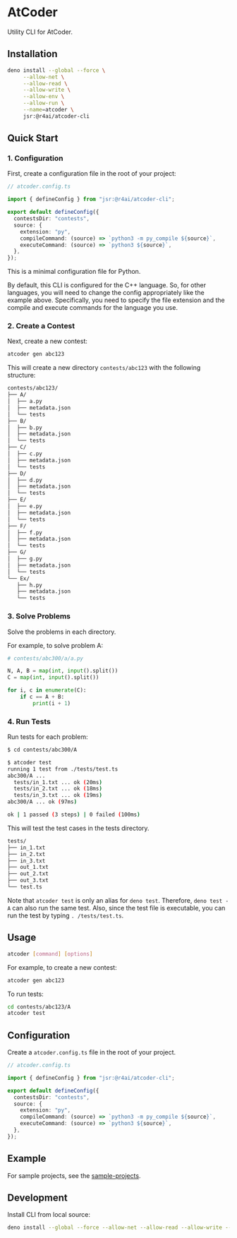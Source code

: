 # AtCoder

Utility CLI for AtCoder.

## Installation

```sh
deno install --global --force \
     --allow-net \
     --allow-read \
     --allow-write \
     --allow-env \
     --allow-run \
     --name=atcoder \
     jsr:@r4ai/atcoder-cli
```

## Quick Start

### 1. Configuration

First, create a configuration file in the root of your project:

```ts
// atcoder.config.ts

import { defineConfig } from "jsr:@r4ai/atcoder-cli";

export default defineConfig({
  contestsDir: "contests",
  source: {
    extension: "py",
    compileCommand: (source) => `python3 -m py_compile ${source}`,
    executeCommand: (source) => `python3 ${source}`,
  },
});
```

This is a minimal configuration file for Python.

By default, this CLI is configured for the C++ language.
So, for other languages, you will need to change the config appropriately like the example above.
Specifically, you need to specify the file extension and the compile and execute commands for the language you use.

### 2. Create a Contest

Next, create a new contest:

```sh
atcoder gen abc123
```

This will create a new directory `contests/abc123` with the following structure:

```txt
contests/abc123/
├── A/
│  ├── a.py
│  ├── metadata.json
│  └── tests
├── B/
│  ├── b.py
│  ├── metadata.json
│  └── tests
├── C/
│  ├── c.py
│  ├── metadata.json
│  └── tests
├── D/
│  ├── d.py
│  ├── metadata.json
│  └── tests
├── E/
│  ├── e.py
│  ├── metadata.json
│  └── tests
├── F/
│  ├── f.py
│  ├── metadata.json
│  └── tests
├── G/
│  ├── g.py
│  ├── metadata.json
│  └── tests
└── Ex/
   ├── h.py
   ├── metadata.json
   └── tests
```

### 3. Solve Problems

Solve the problems in each directory.

For example, to solve problem A:

```python
# contests/abc300/a/a.py

N, A, B = map(int, input().split())
C = map(int, input().split())

for i, c in enumerate(C):
    if c == A + B:
        print(i + 1)
```

### 4. Run Tests

Run tests for each problem:

```sh
$ cd contests/abc300/A

$ atcoder test
running 1 test from ./tests/test.ts
abc300/A ...
  tests/in_1.txt ... ok (20ms)
  tests/in_2.txt ... ok (18ms)
  tests/in_3.txt ... ok (19ms)
abc300/A ... ok (97ms)

ok | 1 passed (3 steps) | 0 failed (100ms)
```

This will test the test cases in the tests directory.

```txt
tests/
├── in_1.txt
├── in_2.txt
├── in_3.txt
├── out_1.txt
├── out_2.txt
├── out_3.txt
└── test.ts
```

Note that `atcoder test` is only an alias for `deno test`.
Therefore, `deno test -A` can also run the same test.
Also, since the test file is executable, you can run the test by typing `. /tests/test.ts`.

## Usage

```sh
atcoder [command] [options]
```

For example, to create a new contest:

```sh
atcoder gen abc123
```

To run tests:

```sh
cd contests/abc123/A
atcoder test
```

## Configuration

Create a `atcoder.config.ts` file in the root of your project.

```ts
// atcoder.config.ts

import { defineConfig } from "jsr:@r4ai/atcoder-cli";

export default defineConfig({
  contestsDir: "contests",
  source: {
    extension: "py",
    compileCommand: (source) => `python3 -m py_compile ${source}`,
    executeCommand: (source) => `python3 ${source}`,
  },
});
```

## Example

For sample projects, see the [sample-projects](./tests/sample-projects/).

## Development

Install CLI from local source:

```sh
deno install --global --force --allow-net --allow-read --allow-write --allow-env --allow-run --config=deno.jsonc --name=atcoder ./src/main.ts
```
